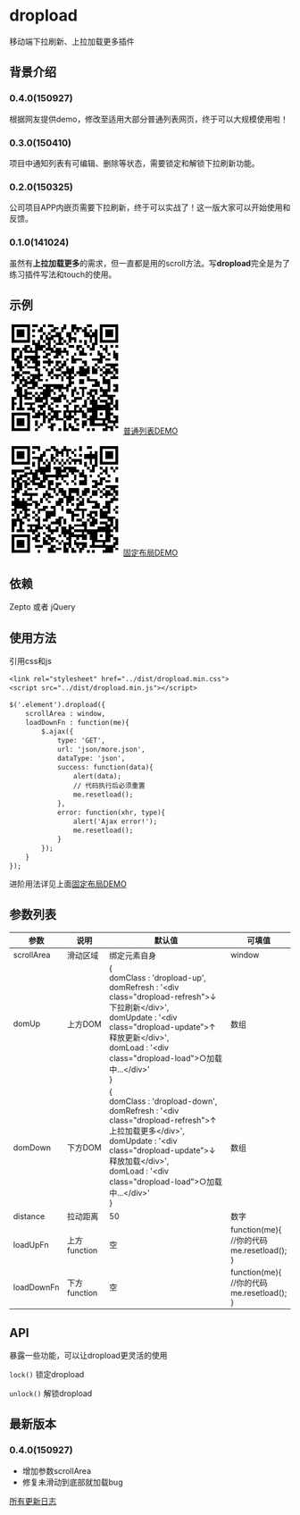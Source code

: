 # dropload

移动端下拉刷新、上拉加载更多插件

## 背景介绍

### 0.4.0(150927)

根据网友提供demo，修改至适用大部分普通列表网页，终于可以大规模使用啦！

### 0.3.0(150410)

项目中通知列表有可编辑、删除等状态，需要锁定和解锁下拉刷新功能。

### 0.2.0(150325)

公司项目APP内嵌页需要下拉刷新，终于可以实战了！这一版大家可以开始使用和反馈。

### 0.1.0(141024)

虽然有**上拉加载更多**的需求，但一直都是用的scroll方法。写**dropload**完全是为了练习插件写法和touch的使用。

## 示例

![扫一扫](examples/news-list.png)
[普通列表DEMO](http://ximan.github.io/dropload/examples/news-list.html)

![扫一扫](examples/product-list.png)
[固定布局DEMO](http://ximan.github.io/dropload/examples/product-list.html)

## 依赖

Zepto 或者 jQuery

## 使用方法

引用css和js

    <link rel="stylesheet" href="../dist/dropload.min.css">
    <script src="../dist/dropload.min.js"></script>

````
$('.element').dropload({
    scrollArea : window,
    loadDownFn : function(me){
        $.ajax({
            type: 'GET',
            url: 'json/more.json',
            dataType: 'json',
            success: function(data){
                alert(data);
                // 代码执行后必须重置
                me.resetload();
            },
            error: function(xhr, type){
                alert('Ajax error!');
                me.resetload();
            }
        });
    }
});
````

进阶用法详见上面[固定布局DEMO](http://ximan.github.io/dropload/examples/product-list.html)

## 参数列表

|    参数     |     说明     |  默认值 |      可填值     |
|------------|-------------|--------|----------------|
| scrollArea | 滑动区域      | 绑定元素自身 | window |
| domUp      | 上方DOM      | {<br/>domClass : 'dropload-up',<br/>domRefresh : '&lt;div class="dropload-refresh"&gt;↓下拉刷新&lt;/div&gt;',<br/>domUpdate  : '&lt;div class="dropload-update"&gt;↑释放更新&lt;/div&gt;',<br/>domLoad : '&lt;div class="dropload-load"&gt;○加载中...&lt;/div&gt;'<br/>} | 数组 |
| domDown    | 下方DOM      | {<br/>domClass : 'dropload-down',<br/>domRefresh : '&lt;div class="dropload-refresh"&gt;↑上拉加载更多&lt;/div&gt;',<br/>domUpdate  : '&lt;div class="dropload-update"&gt;↓释放加载&lt;/div&gt;',<br/>domLoad : '&lt;div class="dropload-load"&gt;○加载中...&lt;/div&gt;'<br/>}  | 数组 |
| distance   | 拉动距离      | 50 | 数字 |
| loadUpFn   | 上方function | 空  | function(me){<br/>//你的代码<br/>me.resetload();<br/>} |
| loadDownFn | 下方function | 空  | function(me){<br/>//你的代码<br/>me.resetload();<br/>} |

## API

暴露一些功能，可以让dropload更灵活的使用

`lock()` 锁定dropload

`unlock()` 解锁dropload

## 最新版本

### 0.4.0(150927)

* 增加参数scrollArea
* 修复未滑动到底部就加载bug

[所有更新日志](Changelog.md)